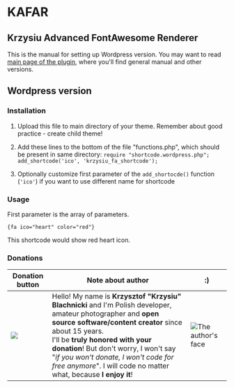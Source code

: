 # KAFAR
## Krzysiu Advanced FontAwesome Renderer

This is the manual for setting up Wordpress version. You may want to read [main page of the plugin](https://github.com/Krzysiu/kafar/blob/master/README.md), where you'll find general manual and other versions.

## Wordpress version

### Installation
    
1) Upload this file to main directory of your theme. Remember about good practice - create child theme!

2) Add these lines to the bottom of the file "functions.php", which should be present in same directory: `require "shortcode.wordpress.php"; add_shortcode('ico', 'krzysiu_fa_shortcode');`

3) Optionally customize first parameter of the `add_shortocde()` function (`'ico'`) if you want to use different name for shortcode
		
### Usage

First parameter is the array of parameters.

    {fa ico="heart" color="red"}
		
This shortcode would show red heart icon.

### Donations
Donation button | Note about author | :)
------------ | ------------- | -----------
[![](https://www.paypalobjects.com/en_US/i/btn/btn_donateCC_LG.gif)](https://www.paypal.com/cgi-bin/webscr?cmd=_s-xclick&hosted_button_id=RVJ35VQGHAH6J) | Hello! My name is **Krzysztof "Krzysiu" Blachnicki** and I'm Polish developer, amateur photographer and **open source software/content creator** since about 15 years.<br>I'll be **truly honored with your donation**! But don't worry, I won't say "*if you won't donate, I won't code for free anymore*". I will code no matter what, because **I enjoy it**! | ![The author's face](http://krzysiu.net/wp-content/uploads/krzysiu.photo.png)




